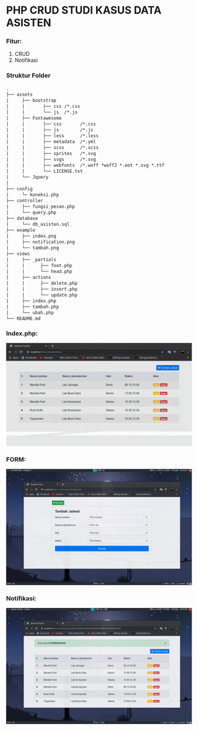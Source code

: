 # PHP CRUD STUDI KASUS DATA ASISTEN

### Fitur:
1. CRUD
2. Notifikasi

### Struktur Folder
    .
    ├── assets         
    |     ├── bootstrap
    |     |       ├── css /*.css
    |     |       └── js  /*.js
    |     ├── Fontawesome
    |     |       ├── css       /*.css
    |     |       ├── js        /*.js
    |     |       ├── less      /*.less
    |     |       ├── metadata  /*.yml 
    |     |       ├── scss      /*.scss
    |     |       ├── sprites   /*.svg
    |     |       ├── svgs      /*.svg
    |     |       ├── webfonts  /*.woff *woff2 *.eot *.svg *.ttf
    |     |       └── LICENSE.txt
    |     └── Jquery  
    |     
    ├── config                   
    |     └─ koneksi.php
    ├── controller
    |     ├── fungsi_pesan.php
    |     └── query.php
    ├── database
    |     └── db_asisten.sql
    ├── example
    |     ├── index.png
    |     ├── notification.png
    |     └── tambah.png
    ├── views
    |     ├── _partials
    |     |      ├── foot.php
    |     |      └── head.php
    |     ├── actions
    |     |      ├── delete.php 
    |     |      ├── insert.php
    |     |      └── update.php
    |     ├── index.php
    |     ├── tambah.php
    |     └── ubah.php
    └── README.md

### Index.php:
![Index.php](https://github.com/maulanakurnia/CRUD-PHP-Data-Asisten/blob/master/example/index.png)
### FORM:
![Form](https://github.com/maulanakurnia/CRUD-PHP-Data-Asisten/blob/master/example/tambah.png)
### Notifikasi:
![Notifikasi](https://github.com/maulanakurnia/CRUD-PHP-Data-Asisten/blob/master/example/notification.png)

